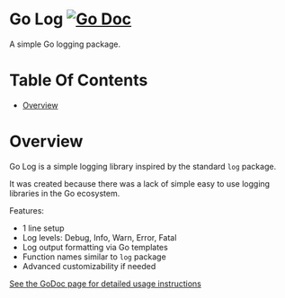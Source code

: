 # Go Log [![Go Doc](https://godoc.org/github.com/Noah-Huppert/golog?status.svg)](http://godoc.org/github.com/Noah-Huppert/golog)
A simple Go logging package.

# Table Of Contents
- [Overview](#overview)

# Overview
Go Log is a simple logging library inspired by the standard `log` package.

It was created because there was a lack of simple easy to use logging libraries 
in the Go ecosystem.  

Features:

- 1 line setup
- Log levels: Debug, Info, Warn, Error, Fatal
- Log output formatting via Go templates
- Function names similar to `log` package
- Advanced customizability if needed

[See the GoDoc page for detailed usage instructions](http://godoc.org/github.com/Noah-Huppert/golog)

